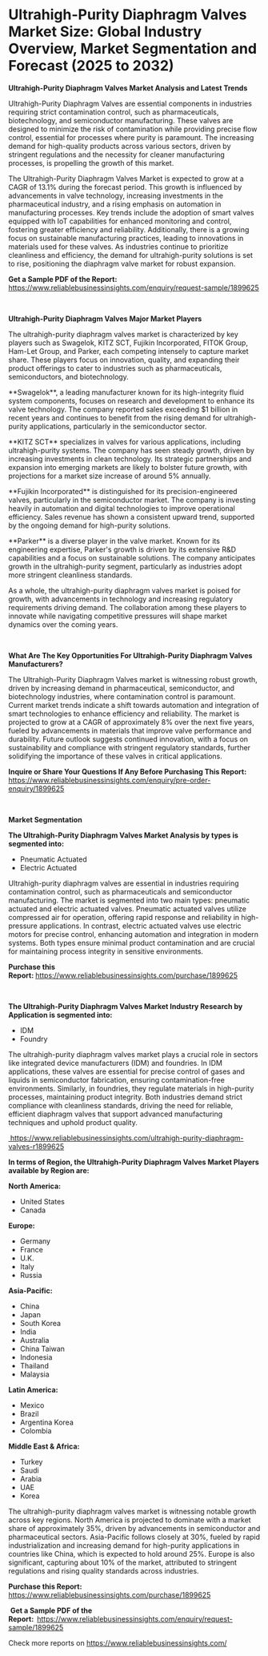 <p><h1>Ultrahigh-Purity Diaphragm Valves Market Size: Global Industry Overview, Market Segmentation and Forecast (2025 to 2032)</h1></p><p><strong>Ultrahigh-Purity Diaphragm Valves Market Analysis and Latest Trends</strong></p>
<p><p>Ultrahigh-Purity Diaphragm Valves are essential components in industries requiring strict contamination control, such as pharmaceuticals, biotechnology, and semiconductor manufacturing. These valves are designed to minimize the risk of contamination while providing precise flow control, essential for processes where purity is paramount. The increasing demand for high-quality products across various sectors, driven by stringent regulations and the necessity for cleaner manufacturing processes, is propelling the growth of this market.</p><p>The Ultrahigh-Purity Diaphragm Valves Market is expected to grow at a CAGR of 13.1% during the forecast period. This growth is influenced by advancements in valve technology, increasing investments in the pharmaceutical industry, and a rising emphasis on automation in manufacturing processes. Key trends include the adoption of smart valves equipped with IoT capabilities for enhanced monitoring and control, fostering greater efficiency and reliability. Additionally, there is a growing focus on sustainable manufacturing practices, leading to innovations in materials used for these valves. As industries continue to prioritize cleanliness and efficiency, the demand for ultrahigh-purity solutions is set to rise, positioning the diaphragm valve market for robust expansion.</p></p>
<p><strong>Get a Sample PDF of the Report:&nbsp;</strong> <a href="https://www.reliablebusinessinsights.com/enquiry/request-sample/1899625?utm_campaign=2111&utm_medium=2&utm_source=Github&utm_content=ia&utm_term=28022025&utm_id=ultrahigh-purity-diaphragm-valves">https://www.reliablebusinessinsights.com/enquiry/request-sample/1899625</a></p>
<p>&nbsp;</p>
<p><strong>Ultrahigh-Purity Diaphragm Valves Major Market Players</strong></p>
<p><p>The ultrahigh-purity diaphragm valves market is characterized by key players such as Swagelok, KITZ SCT, Fujikin Incorporated, FITOK Group, Ham-Let Group, and Parker, each competing intensely to capture market share. These players focus on innovation, quality, and expanding their product offerings to cater to industries such as pharmaceuticals, semiconductors, and biotechnology.</p><p>**Swagelok**, a leading manufacturer known for its high-integrity fluid system components, focuses on research and development to enhance its valve technology. The company reported sales exceeding $1 billion in recent years and continues to benefit from the rising demand for ultrahigh-purity applications, particularly in the semiconductor sector.</p><p>**KITZ SCT** specializes in valves for various applications, including ultrahigh-purity systems. The company has seen steady growth, driven by increasing investments in clean technology. Its strategic partnerships and expansion into emerging markets are likely to bolster future growth, with projections for a market size increase of around 5% annually.</p><p>**Fujikin Incorporated** is distinguished for its precision-engineered valves, particularly in the semiconductor market. The company is investing heavily in automation and digital technologies to improve operational efficiency. Sales revenue has shown a consistent upward trend, supported by the ongoing demand for high-purity solutions.</p><p>**Parker** is a diverse player in the valve market. Known for its engineering expertise, Parker's growth is driven by its extensive R&D capabilities and a focus on sustainable solutions. The company anticipates growth in the ultrahigh-purity segment, particularly as industries adopt more stringent cleanliness standards.</p><p>As a whole, the ultrahigh-purity diaphragm valves market is poised for growth, with advancements in technology and increasing regulatory requirements driving demand. The collaboration among these players to innovate while navigating competitive pressures will shape market dynamics over the coming years.</p></p>
<p>&nbsp;</p>
<p><strong>What Are The Key Opportunities For Ultrahigh-Purity Diaphragm Valves Manufacturers?</strong></p>
<p><p>The Ultrahigh-Purity Diaphragm Valves market is witnessing robust growth, driven by increasing demand in pharmaceutical, semiconductor, and biotechnology industries, where contamination control is paramount. Current market trends indicate a shift towards automation and integration of smart technologies to enhance efficiency and reliability. The market is projected to grow at a CAGR of approximately 8% over the next five years, fueled by advancements in materials that improve valve performance and durability. Future outlook suggests continued innovation, with a focus on sustainability and compliance with stringent regulatory standards, further solidifying the importance of these valves in critical applications.</p></p>
<p><strong>Inquire or Share Your Questions If Any Before Purchasing This Report:</strong> <a href="https://www.reliablebusinessinsights.com/enquiry/pre-order-enquiry/1899625?utm_campaign=2111&utm_medium=2&utm_source=Github&utm_content=ia&utm_term=28022025&utm_id=ultrahigh-purity-diaphragm-valves">https://www.reliablebusinessinsights.com/enquiry/pre-order-enquiry/1899625</a></p>
<p>&nbsp;</p>
<p><strong>Market Segmentation</strong></p>
<p><strong>The Ultrahigh-Purity Diaphragm Valves Market Analysis by types is segmented into:</strong></p>
<p><ul><li>Pneumatic Actuated</li><li>Electric Actuated</li></ul></p>
<p><p>Ultrahigh-purity diaphragm valves are essential in industries requiring contamination control, such as pharmaceuticals and semiconductor manufacturing. The market is segmented into two main types: pneumatic actuated and electric actuated valves. Pneumatic actuated valves utilize compressed air for operation, offering rapid response and reliability in high-pressure applications. In contrast, electric actuated valves use electric motors for precise control, enhancing automation and integration in modern systems. Both types ensure minimal product contamination and are crucial for maintaining process integrity in sensitive environments.</p></p>
<p><strong>Purchase this Report:&nbsp;</strong><a href="https://www.reliablebusinessinsights.com/purchase/1899625?utm_campaign=2111&utm_medium=2&utm_source=Github&utm_content=ia&utm_term=28022025&utm_id=ultrahigh-purity-diaphragm-valves">https://www.reliablebusinessinsights.com/purchase/1899625</a></p>
<p>&nbsp;</p>
<p><strong>The Ultrahigh-Purity Diaphragm Valves Market Industry Research by Application is segmented into:</strong></p>
<p><ul><li>IDM</li><li>Foundry</li></ul></p>
<p><p>The ultrahigh-purity diaphragm valves market plays a crucial role in sectors like integrated device manufacturers (IDM) and foundries. In IDM applications, these valves are essential for precise control of gases and liquids in semiconductor fabrication, ensuring contamination-free environments. Similarly, in foundries, they regulate materials in high-purity processes, maintaining product integrity. Both industries demand strict compliance with cleanliness standards, driving the need for reliable, efficient diaphragm valves that support advanced manufacturing techniques and uphold product quality.</p></p>
<p><a href="https://www.reliablebusinessinsights.com/ultrahigh-purity-diaphragm-valves-r1899625?utm_campaign=2111&utm_medium=2&utm_source=Github&utm_content=ia&utm_term=28022025&utm_id=ultrahigh-purity-diaphragm-valves">&nbsp;https://www.reliablebusinessinsights.com/ultrahigh-purity-diaphragm-valves-r1899625</a></p>
<p><strong>In terms of Region, the Ultrahigh-Purity Diaphragm Valves Market Players available by Region are:</strong></p>
<p>
    <p> <strong> North America: </strong>
        <ul>
            <li>United States</li>
            <li>Canada</li>
        </ul>
        </p> 
    <p> <strong> Europe: </strong>
        <ul>
            <li>Germany</li>
            <li>France</li>
            <li>U.K.</li>
            <li>Italy</li>
            <li>Russia</li>
        </ul>
        </p> 
    <p> <strong> Asia-Pacific: </strong>
        <ul>
            <li>China</li>
            <li>Japan</li>
            <li>South Korea</li>
            <li>India</li>
            <li>Australia</li>
            <li>China Taiwan</li>
            <li>Indonesia</li>
            <li>Thailand</li>
            <li>Malaysia</li>
        </ul>
        </p> 
    <p> <strong> Latin America: </strong>
        <ul>
            <li>Mexico</li>
            <li>Brazil</li>
            <li>Argentina Korea</li>
            <li>Colombia</li>
        </ul>
        </p> 
    <p> <strong> Middle East & Africa: </strong>
        <ul>
            <li>Turkey</li>
            <li>Saudi</li>
            <li>Arabia</li>
            <li>UAE</li>
            <li>Korea</li>
        </ul>
    </p>
    </p>
<p><p>The ultrahigh-purity diaphragm valves market is witnessing notable growth across key regions. North America is projected to dominate with a market share of approximately 35%, driven by advancements in semiconductor and pharmaceutical sectors. Asia-Pacific follows closely at 30%, fueled by rapid industrialization and increasing demand for high-purity applications in countries like China, which is expected to hold around 25%. Europe is also significant, capturing about 10% of the market, attributed to stringent regulations and rising quality standards across industries.</p></p>
<p><strong>Purchase this Report: </strong><a href="https://www.reliablebusinessinsights.com/purchase/1899625?utm_campaign=2111&utm_medium=2&utm_source=Github&utm_content=ia&utm_term=28022025&utm_id=ultrahigh-purity-diaphragm-valves">https://www.reliablebusinessinsights.com/purchase/1899625</a></p>
<p>&nbsp;<strong>Get a Sample PDF of the Report:&nbsp;&nbsp;</strong><a href="https://www.reliablebusinessinsights.com/enquiry/request-sample/1899625?utm_campaign=2111&utm_medium=2&utm_source=Github&utm_content=ia&utm_term=28022025&utm_id=ultrahigh-purity-diaphragm-valves">https://www.reliablebusinessinsights.com/enquiry/request-sample/1899625</a></p>
<p><strong></strong></p>
<p>Check more reports on <a href="https://www.reliablebusinessinsights.com/?utm_campaign=2111&utm_medium=2&utm_source=Github&utm_content=ia&utm_term=28022025&utm_id=ultrahigh-purity-diaphragm-valves">https://www.reliablebusinessinsights.com/</a></p>